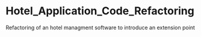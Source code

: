 # Hotel_Application_Code_Refactoring

Refactoring of an hotel managment software to introduce an extension point
